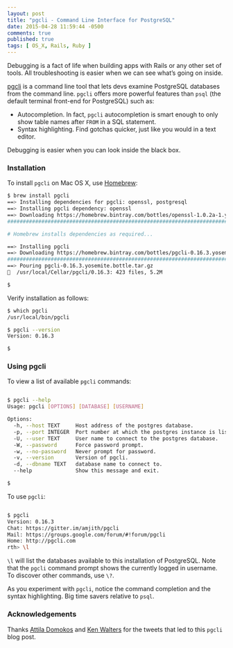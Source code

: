 ```yaml
---
layout: post
title: "pgcli - Command Line Interface for PostgreSQL"
date: 2015-04-28 11:59:44 -0500
comments: true
published: true
tags: [ OS_X, Rails, Ruby ]
---
```

Debugging is a fact of life when building apps with Rails or any other set of tools. All troubleshooting is easier when we can see what’s going on inside.

[pgcli](http://pgcli.com/) is a command line tool that lets devs examine PostgreSQL databases from the command line. `pgcli` offers more powerful features than `psql` (the default terminal front-end for PostgreSQL) such as:

* Autocompletion. In fact, `pgcli` autocompletion is smart enough to only show table names after `FROM` in a SQL statement.
* Syntax highlighting. Find gotchas quicker, just like you would in a text editor.

Debugging is easier when you can look inside the black box.

<!--more-->

### Installation
To install `pgcli` on Mac OS X, use [Homebrew](/blog/2014/02/12/homebrew-fundamentals/):

``` bash
$ brew install pgcli
==> Installing dependencies for pgcli: openssl, postgresql
==> Installing pgcli dependency: openssl
==> Downloading https://homebrew.bintray.com/bottles/openssl-1.0.2a-1.yosemite.b
######################################################################## 100.0%

# Homebrew installs dependencies as required...

==> Installing pgcli
==> Downloading https://homebrew.bintray.com/bottles/pgcli-0.16.3.yosemite.bottl
######################################################################## 100.0%
==> Pouring pgcli-0.16.3.yosemite.bottle.tar.gz
🍺  /usr/local/Cellar/pgcli/0.16.3: 423 files, 5.2M

$ 

```

Verify installation as follows:

``` bash
$ which pgcli
/usr/local/bin/pgcli

$ pgcli --version
Version: 0.16.3

$ 

```

### Using pgcli
To view a list of available `pgcli` commands:

``` bash

$ pgcli --help
Usage: pgcli [OPTIONS] [DATABASE] [USERNAME]

Options:
  -h, --host TEXT     Host address of the postgres database.
  -p, --port INTEGER  Port number at which the postgres instance is listening.
  -U, --user TEXT     User name to connect to the postgres database.
  -W, --password      Force password prompt.
  -w, --no-password   Never prompt for password.
  -v, --version       Version of pgcli.
  -d, --dbname TEXT   database name to connect to.
  --help              Show this message and exit.

$ 

```

To use `pgcli`:

``` bash

$ pgcli
Version: 0.16.3
Chat: https://gitter.im/amjith/pgcli
Mail: https://groups.google.com/forum/#!forum/pgcli
Home: http://pgcli.com
rth> \l

```

`\l` will list the databases available to this installation of PostgreSQL. Note that the `pgcli` command prompt shows the currently logged in username. To discover other commands, use `\?`.

As you experiment with `pgcli`, notice the command completion and the syntax highlighting. Big time savers relative to `psql`.

### Acknowledgements
Thanks [Attila Domokos](https://twitter.com/adomokos) and [Ken Walters](https://twitter.com/lostghost) for the tweets that led to this `pgcli` blog post.

